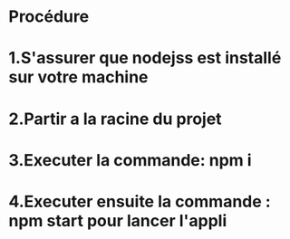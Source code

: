 # Procédure
# 1.S'assurer que nodejss est installé sur votre machine
# 2.Partir a la racine du projet
# 3.Executer la commande: npm i
# 4.Executer ensuite la commande : npm start pour lancer l'appli